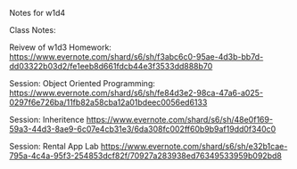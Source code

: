 Notes for w1d4

Class Notes:

Reivew of w1d3 Homework:
https://www.evernote.com/shard/s6/sh/f3abc6c0-95ae-4d3b-bb7d-dd03322b03d2/fe1eeb8d661fdcb44e3f3533dd888b70

Session: Object Oriented Programming:
https://www.evernote.com/shard/s6/sh/fe84d3e2-98ca-47a6-a025-0297f6e726ba/11fb82a58cba12a01bdeec0056ed6133

Session: Inheritence
https://www.evernote.com/shard/s6/sh/48e0f169-59a3-44d3-8ae9-6c07e4cb31e3/6da308fc002ff60b9b9af19dd0f340c0

Session: Rental App Lab
https://www.evernote.com/shard/s6/sh/e32b1cae-795a-4c4a-95f3-254853dcf82f/70927a283938ed76349533959b092bd8
